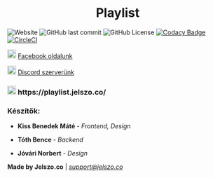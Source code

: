 <h1 align="center" title="Playlist">Playlist</h1>

![Website](https://img.shields.io/website/https/playlist.jelszo.co?down_message=offline&label=Website&up_message=online)
![GitHub last commit](https://img.shields.io/github/last-commit/tasztalos69/playlist?logo=git&logoColor=white)
![GitHub License](https://img.shields.io/github/license/Tasztalos69/playlist)
[![Codacy Badge](https://api.codacy.com/project/badge/Grade/9e9795bb33684fceab718f899fbd476c)](https://app.codacy.com/app/Tasztalos69/playlist?utm_source=github.com&utm_medium=referral&utm_content=Tasztalos69/playlist&utm_campaign=Badge_Grade_Settings)
[![CircleCI](https://circleci.com/gh/jelszo-co/playlist/tree/master.svg?style=svg)](https://circleci.com/gh/jelszo-co/playlist/tree/master)

<img height="20" width="20" src="https://cdn.jsdelivr.net/npm/simple-icons@latest/icons/facebook.svg" /> [Facebook oldalunk](https://www.facebook.com/jelszoco/)

<img height="20" width="20" src="https://cdn.jsdelivr.net/npm/simple-icons@latest/icons/discord.svg" /> [Discord szerverünk](https://discord.gg/akeTTJy)

<h3> <img height="20" width="20" src="http://i.imgur.com/oeQmniz.png" /> https://playlist.jelszo.co/ </h3>

### Készítők:

- **Kiss Benedek Máté** - <i> Frontend, Design </i>

- **Tóth Bence** - <i> Backend </i>

- **Jóvári Norbert** - <i> Design </i>

**Made by Jelszo.co** | *support@jelszo.co*
